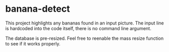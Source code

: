 # banana-detect

This project highlights any bananas found in an input picture. The input line is hardcoded into the code itself, there is no command line argument.

The database is pre-resized. Feel free to reenable the mass resize function to see if it works properly.
